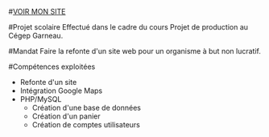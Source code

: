 #[VOIR MON SITE](http://quirmeli.devwebgarneau.com/labaratte/)

#Projet scolaire
Effectué dans le cadre du cours Projet de production au Cégep Garneau.

#Mandat
Faire la refonte d'un site web pour un organisme à but non lucratif.

#Compétences exploitées
* Refonte d'un site
* Intégration Google Maps
* PHP/MySQL
    * Création d'une base de données   
    * Création d'un panier
    * Création de comptes utilisateurs

